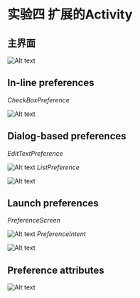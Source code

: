 # 实验四 扩展的Activity

## 主界面
![Alt text](https://github.com/ye1831/Homework/blob/master/theActivity/app/src/image/1.png)

## In-line preferences
*CheckBoxPreference*

![Alt text](https://github.com/ye1831/Homework/blob/master/theActivity/app/src/image/2.png)

## Dialog-based preferences
*EditTextPreference*

![Alt text](https://github.com/ye1831/Homework/blob/master/theActivity/app/src/image/3.png)
*ListPreference*

![Alt text](https://github.com/ye1831/Homework/blob/master/theActivity/app/src/image/4.png)

## Launch preferences
*PreferenceScreen*

![Alt text](https://github.com/ye1831/Homework/blob/master/theActivity/app/src/image/5.png)
*PreferenceIntent*

![Alt text](https://github.com/ye1831/Homework/blob/master/theActivity/app/src/image/6.png)

## Preference attributes
![Alt text](https://github.com/ye1831/Homework/blob/master/theActivity/app/src/image/7.png)

